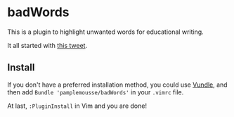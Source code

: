 # badWords

This is a plugin to highlight unwanted words for educational writing.

It all started with [this tweet](https://twitter.com/jesstelford/status/992757640315858946).


## Install

If you don't have a preferred installation method, you could use [Vundle](https://github.com/VundleVim/Vundle.vim), and then add `Bundle 'pamplemousse/badWords'` in your `.vimrc` file.

At last, `:PluginInstall` in Vim and you are done!
